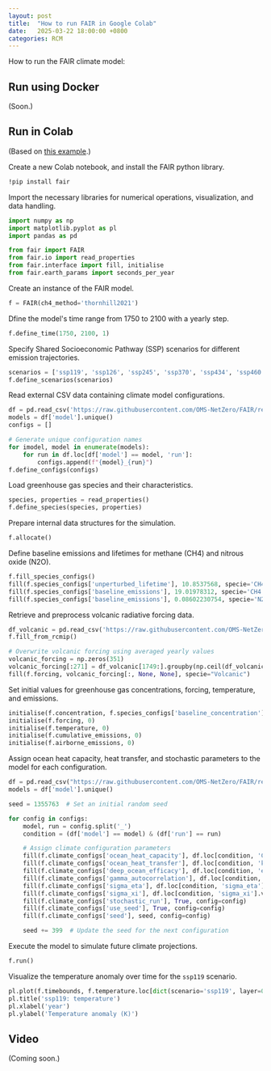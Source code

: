 ```yaml
---
layout: post
title:  "How to run FAIR in Google Colab"
date:   2025-03-22 18:00:00 +0800
categories: RCM
---
```

How to run the FAIR climate model:

## Run using Docker

(Soon.)

## Run in Colab  

(Based on [this example](https://github.com/OMS-NetZero/FAIR/blob/master/examples/cmip6_ssp_emissions_run.ipynb).)  

Create a new Colab notebook, and install the FAIR python library.

```bash
!pip install fair
```

Import the necessary libraries for numerical operations, visualization, and data handling.  

```python
import numpy as np
import matplotlib.pyplot as pl
import pandas as pd

from fair import FAIR
from fair.io import read_properties
from fair.interface import fill, initialise
from fair.earth_params import seconds_per_year
```

Create an instance of the FAIR model.

```python
f = FAIR(ch4_method='thornhill2021')
```

Dfine the model's time range from 1750 to 2100 with a yearly step.  

```python
f.define_time(1750, 2100, 1)
```

Specify Shared Socioeconomic Pathway (SSP) scenarios for different emission trajectories.  

```python
scenarios = ['ssp119', 'ssp126', 'ssp245', 'ssp370', 'ssp434', 'ssp460', 'ssp534-over', 'ssp585']
f.define_scenarios(scenarios)
```

Read external CSV data containing climate model configurations.

```python
df = pd.read_csv('https://raw.githubusercontent.com/OMS-NetZero/FAIR/refs/heads/master/tests/test_data/4xCO2_cummins_ebm3.csv')
models = df['model'].unique()
configs = []

# Generate unique configuration names
for imodel, model in enumerate(models):
    for run in df.loc[df['model'] == model, 'run']:
        configs.append(f"{model}_{run}")
f.define_configs(configs)
```

Load greenhouse gas species and their characteristics.  

```python
species, properties = read_properties()
f.define_species(species, properties)
```

Prepare internal data structures for the simulation.  

```python
f.allocate()
```

Define baseline emissions and lifetimes for methane (CH4) and nitrous oxide (N2O).  

```python
f.fill_species_configs()
fill(f.species_configs['unperturbed_lifetime'], 10.8537568, specie='CH4')
fill(f.species_configs['baseline_emissions'], 19.01978312, specie='CH4')
fill(f.species_configs['baseline_emissions'], 0.08602230754, specie='N2O')
```

Retrieve and preprocess volcanic radiative forcing data.

```python
df_volcanic = pd.read_csv('https://raw.githubusercontent.com/OMS-NetZero/FAIR/refs/heads/master/tests/test_data/volcanic_ERF_monthly_175001-201912.csv', index_col='year')
f.fill_from_rcmip()

# Overwrite volcanic forcing using averaged yearly values
volcanic_forcing = np.zeros(351)
volcanic_forcing[:271] = df_volcanic[1749:].groupby(np.ceil(df_volcanic[1749:].index) // 1).mean().squeeze().values
fill(f.forcing, volcanic_forcing[:, None, None], specie="Volcanic")  
```

Set initial values for greenhouse gas concentrations, forcing, temperature, and emissions.

```python
initialise(f.concentration, f.species_configs['baseline_concentration'])
initialise(f.forcing, 0)
initialise(f.temperature, 0)
initialise(f.cumulative_emissions, 0)
initialise(f.airborne_emissions, 0)
```

Assign ocean heat capacity, heat transfer, and stochastic parameters to the model for each configuration.

```python
df = pd.read_csv("https://raw.githubusercontent.com/OMS-NetZero/FAIR/refs/heads/master/tests/test_data/4xCO2_cummins_ebm3.csv")
models = df['model'].unique()

seed = 1355763  # Set an initial random seed

for config in configs:
    model, run = config.split('_')
    condition = (df['model'] == model) & (df['run'] == run)

    # Assign climate configuration parameters
    fill(f.climate_configs['ocean_heat_capacity'], df.loc[condition, 'C1':'C3'].values.squeeze(), config=config)
    fill(f.climate_configs['ocean_heat_transfer'], df.loc[condition, 'kappa1':'kappa3'].values.squeeze(), config=config)
    fill(f.climate_configs['deep_ocean_efficacy'], df.loc[condition, 'epsilon'].values[0], config=config)
    fill(f.climate_configs['gamma_autocorrelation'], df.loc[condition, 'gamma'].values[0], config=config)
    fill(f.climate_configs['sigma_eta'], df.loc[condition, 'sigma_eta'].values[0], config=config)
    fill(f.climate_configs['sigma_xi'], df.loc[condition, 'sigma_xi'].values[0], config=config)
    fill(f.climate_configs['stochastic_run'], True, config=config)
    fill(f.climate_configs['use_seed'], True, config=config)
    fill(f.climate_configs['seed'], seed, config=config)

    seed += 399  # Update the seed for the next configuration
```

Execute the model to simulate future climate projections.

```python
f.run()
```

Visualize the temperature anomaly over time for the `ssp119` scenario.  

```python
pl.plot(f.timebounds, f.temperature.loc[dict(scenario='ssp119', layer=0)], label=f.configs)
pl.title('ssp119: temperature')
pl.xlabel('year')
pl.ylabel('Temperature anomaly (K)')
```

## Video

(Coming soon.)
